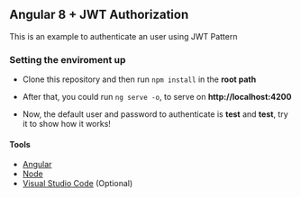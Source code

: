 ## Angular 8 + JWT Authorization

This is an example to authenticate an user using JWT Pattern

### Setting the enviroment up

- Clone this repository and then run `npm install` in the **root path**

- After that, you could run `ng serve -o`, to serve on **http://localhost:4200**

- Now, the default user and password to authenticate is **test** and **test**, try it to show how it works!

#### Tools

- [Angular](https://angular.io/)
- [Node](https://nodejs.org/en/)
- [Visual Studio Code](https://code.visualstudio.com/) (Optional)
